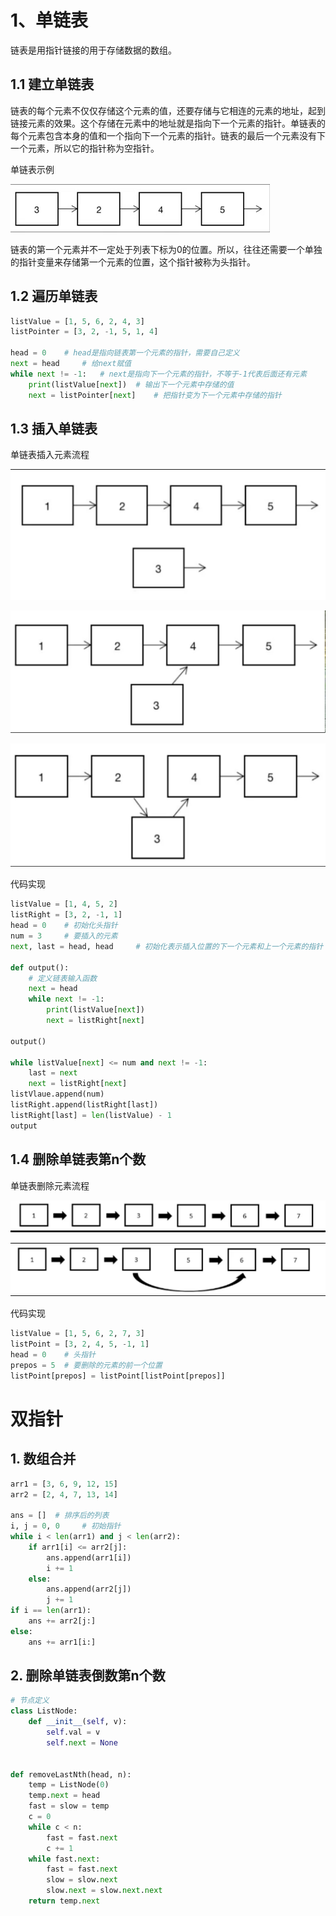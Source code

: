 # 1、单链表

链表是用指针链接的用于存储数据的数组。

## 1.1 建立单链表

链表的每个元素不仅仅存储这个元素的值，还要存储与它相连的元素的地址，起到链接元素的效果。这个存储在元素中的地址就是指向下一个元素的指针。单链表的每个元素包含本身的值和一个指向下一个元素的指针。链表的最后一个元素没有下一个元素，所以它的指针称为空指针。

单链表示例

![单链表示例](./images/单链表.png)

链表的第一个元素并不一定处于列表下标为0的位置。所以，往往还需要一个单独的指针变量来存储第一个元素的位置，这个指针被称为头指针。

## 1.2 遍历单链表

```python
listValue = [1, 5, 6, 2, 4, 3]
listPointer = [3, 2, -1, 5, 1, 4]

head = 0    # head是指向链表第一个元素的指针，需要自己定义
next = head     # 给next赋值
while next != -1:   # next是指向下一个元素的指针，不等于-1代表后面还有元素
    print(listValue[next])  # 输出下一个元素中存储的值
    next = listPointer[next]    # 把指针变为下一个元素中存储的指针
```

## 1.3 插入单链表

单链表插入元素流程

![单链表插入元素-1](./images/单链表插入元素-1.png)

![单链表插入元素-2](./images/单链表插入元素-2.png)

![单链表插入元素-3](./images/单链表插入元素-3.png)

代码实现

```python
listValue = [1, 4, 5, 2]
listRight = [3, 2, -1, 1]
head = 0    # 初始化头指针
num = 3     # 要插入的元素
next, last = head, head     # 初始化表示插入位置的下一个元素和上一个元素的指针

def output():
    # 定义链表输入函数
    next = head
    while next != -1:
        print(listValue[next])
        next = listRight[next]

output()

while listValue[next] <= num and next != -1:
    last = next
    next = listRight[next]
listVlaue.append(num)
listRight.append(listRight[last])
listRight[last] = len(listValue) - 1
output
```

## 1.4 删除单链表第n个数

单链表删除元素流程

![单链表删除元素-1](./images/单链表删除元素-1.png)

![单链表删除元素-2](./images/单链表删除元素-2.png)

代码实现

```python
listValue = [1, 5, 6, 2, 7, 3]
listPoint = [3, 2, 4, 5, -1, 1]
head = 0    # 头指针
prepos = 5  # 要删除的元素的前一个位置
listPoint[prepos] = listPoint[listPoint[prepos]]
```

# 双指针

## 1. 数组合并

```python
arr1 = [3, 6, 9, 12, 15]
arr2 = [2, 4, 7, 13, 14]

ans = []  # 排序后的列表
i, j = 0, 0     # 初始指针
while i < len(arr1) and j < len(arr2):
    if arr1[i] <= arr2[j]:
        ans.append(arr1[i])
        i += 1
    else:
        ans.append(arr2[j])
        j += 1
if i == len(arr1):
    ans += arr2[j:]
else:
    ans += arr1[i:]
```

## 2. 删除单链表倒数第n个数

```python
# 节点定义
class ListNode:
    def __init__(self, v):
        self.val = v
        self.next = None


def removeLastNth(head, n):
    temp = ListNode(0)
    temp.next = head
    fast = slow = temp
    c = 0
    while c < n:
        fast = fast.next
        c += 1
    while fast.next:
        fast = fast.next
        slow = slow.next
        slow.next = slow.next.next
    return temp.next
```
